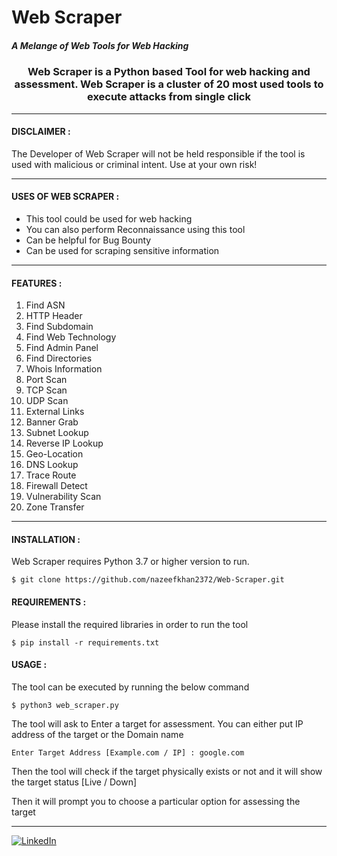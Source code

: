 # Web Scraper
##### _A Melange of Web Tools for Web Hacking_

<p align="center">
    <h3 align="center"> Web Scraper is a Python based Tool for web hacking and assessment. Web Scraper is a cluster of 20 most used tools to execute attacks from single click </h3>
</p>

***
#### DISCLAIMER :

The Developer of Web Scraper will not be held responsible if the tool is used with malicious or criminal intent. Use at your own risk!

*** 
#### USES OF WEB SCRAPER :
- This tool could be used for web hacking
- You can also perform Reconnaissance using this tool
- Can be helpful for Bug Bounty 
- Can be used for scraping sensitive information

***
#### FEATURES :

 1. Find ASN
 2. HTTP Header
 3. Find Subdomain
 4. Find Web Technology
 5. Find Admin Panel
 6. Find Directories
 7. Whois Information
 8. Port Scan
 9. TCP Scan
 10. UDP Scan
 11. External Links
 12. Banner Grab
 13. Subnet Lookup
 14. Reverse IP Lookup
 15. Geo-Location
 16. DNS Lookup
 17. Trace Route
 18. Firewall Detect
 19. Vulnerability Scan
 20. Zone Transfer  

***
#### INSTALLATION :
Web Scraper requires Python 3.7 or higher version to run.
```
$ git clone https://github.com/nazeefkhan2372/Web-Scraper.git
```
#### REQUIREMENTS :
Please install the required libraries in order to run the tool
```
$ pip install -r requirements.txt
```

#### USAGE :
The tool can be executed by running the below command
```
$ python3 web_scraper.py
```


The tool will ask to Enter a target for assessment. You can either put IP address of the target or the Domain name
```
Enter Target Address [Example.com / IP] : google.com
```
 Then the tool will check if the target physically exists or not and it will show the target status [Live / Down]
 
 Then it will prompt you to choose a particular option for assessing the target


***
[![LinkedIn](https://img.shields.io/badge/LinkedIn-0077B5?style=for-the-badge&logo=linkedin&logoColor=white)](https://www.linkedin.com/in/nazeef-khan-0870351a2/)
